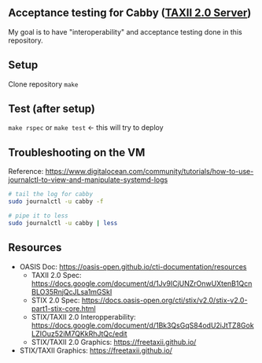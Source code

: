 ## Acceptance testing for Cabby ([TAXII 2.0 Server](https://github.com/pladdy/cabby "Cabby Repository"))

My goal is to have "interoperability" and acceptance testing done in this repository.

## Setup
Clone repository
`make`

## Test (after setup)
`make rspec` or `make test` <- this will try to deploy

## Troubleshooting on the VM
Reference: https://www.digitalocean.com/community/tutorials/how-to-use-journalctl-to-view-and-manipulate-systemd-logs
```sh
# tail the log for cabby
sudo journalctl -u cabby -f

# pipe it to less
sudo journalctl -u cabby | less
```

## Resources
- OASIS Doc: https://oasis-open.github.io/cti-documentation/resources
  - TAXII 2.0 Spec: https://docs.google.com/document/d/1Jv9ICjUNZrOnwUXtenB1QcnBLO35RnjQcJLsa1mGSkI
  - STIX 2.0 Spec: https://docs.oasis-open.org/cti/stix/v2.0/stix-v2.0-part1-stix-core.html
  - STIX/TAXII 2.0 Interopperability: https://docs.google.com/document/d/1Bk3QsGqS84odU2iJtTZ8GokLZIOuz52iM7QKkRhJtQc/edit
  - STIX/TAXII 2.0 Graphics: https://freetaxii.github.io/
- STIX/TAXII Graphics: https://freetaxii.github.io/
